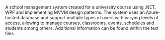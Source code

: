 A school management system created for a university course using .NET, WPF and implementing MVVM design patterns.
The system uses an Azure-hosted database and support multiple types of users with varying levels of access, allowing to manage courses, classrooms, events, schedules and students among others. Additional information can be found within the text files
